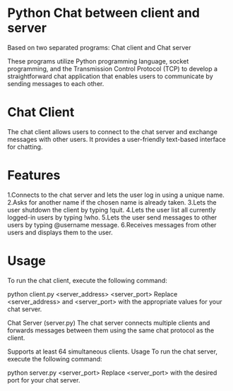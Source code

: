 # Python Chat between client and server
 Based on two separated programs: Chat client and Chat server
 
 These programs utilize Python programming language, socket programming, and the Transmission Control Protocol (TCP) to develop a straightforward chat application that enables users to communicate by sending messages to each other.


# Chat Client 

The chat client allows users to connect to the chat server and exchange messages with other users. It provides a user-friendly text-based interface for chatting.

# Features

1.Connects to the chat server and lets the user log in using a unique name.
2.Asks for another name if the chosen name is already taken.
3.Lets the user shutdown the client by typing !quit.
4.Lets the user list all currently logged-in users by typing !who.
5.Lets the user send messages to other users by typing @username message.
6.Receives messages from other users and displays them to the user.

# Usage


To run the chat client, execute the following command:

python client.py <server_address> <server_port>
Replace <server_address> and <server_port> with the appropriate values for your chat server.

Chat Server (server.py) The chat server connects multiple clients and forwards messages between them using the same chat protocol as the client.

Supports at least 64 simultaneous clients. Usage To run the chat server, execute the following command:

python server.py <server_port>
Replace <server_port> with the desired port for your chat server.
